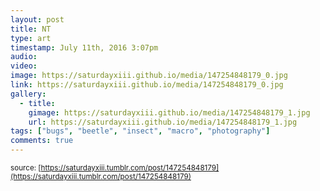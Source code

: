 ```yaml
---
layout: post
title: NT
type: art
timestamp: July 11th, 2016 3:07pm
audio: 
video: 
image: https://saturdayxiii.github.io/media/147254848179_0.jpg
link: https://saturdayxiii.github.io/media/147254848179_0.jpg
gallery:
  - title: 
    gimage: https://saturdayxiii.github.io/media/147254848179_1.jpg
    url: https://saturdayxiii.github.io/media/147254848179_1.jpg
tags: ["bugs", "beetle", "insect", "macro", "photography"]
comments: true
---
```


<small>source: [https://saturdayxiii.tumblr.com/post/147254848179](https://saturdayxiii.tumblr.com/post/147254848179)</small>